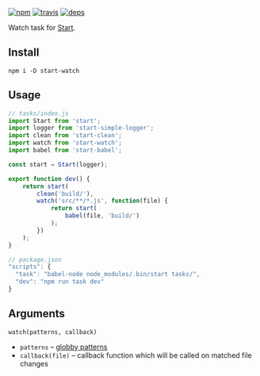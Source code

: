 [![npm](https://img.shields.io/npm/v/start-watch.svg?style=flat-square)](https://www.npmjs.com/package/start-watch)
[![travis](http://img.shields.io/travis/start-runner/watch.svg?style=flat-square)](https://travis-ci.org/start-runner/watch)
[![deps](https://img.shields.io/gemnasium/start-runner/watch.svg?style=flat-square)](https://gemnasium.com/start-runner/watch)

Watch task for [Start](https://github.com/start-runner/start).

## Install

```
npm i -D start-watch
```

## Usage

```js
// tasks/index.js
import Start from 'start';
import logger from 'start-simple-logger';
import clean from 'start-clean';
import watch from 'start-watch';
import babel from 'start-babel';

const start = Start(logger);

export function dev() {
    return start(
        clean('build/'),
        watch('src/**/*.js', function(file) {
            return start(
                babel(file, 'build/')
            );
        })
    );
}
```

```js
// package.json
"scripts": {
  "task": "babel-node node_modules/.bin/start tasks/",
  "dev": "npm run task dev"
}
```

## Arguments

`watch(patterns, callback)`

* `patterns` – [globby patterns](https://github.com/sindresorhus/globby)
* `callback(file)` – callback function which will be called on matched file changes
